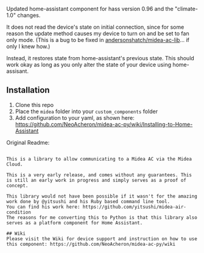 Updated home-assistant component for hass version 0.96 and the "climate-1.0" changes.

It does not read the device's state on initial connection, since for some reason the update method causes my device to turn on and be set to fan only mode. (This is a bug to be fixed in [andersonshatch/midea-ac-lib](https://github.com/andersonshatch/midea-ac-lib)... if only I knew how.)

Instead, it restores state from home-assistant's previous state.
This should work okay as long as you only alter the state of your device using home-assisant.

## Installation
1. Clone this repo
1. Place the `midea` folder into your `custom_components` folder
1. Add configuration to your yaml, as shown here: https://github.com/NeoAcheron/midea-ac-py/wiki/Installing-to-Home-Assistant

Original Readme:
```# midea-ac-py 

This is a library to allow communicating to a Midea AC via the Midea Cloud.

This is a very early release, and comes without any guarantees. This is still an early work in progress and simply serves as a proof of concept.

This library would not have been possible if it wasn't for the amazing work done by @yitsushi and his Ruby based command line tool. 
You can find his work here: https://github.com/yitsushi/midea-air-condition
The reasons for me converting this to Python is that this library also serves as a platform component for Home Assistant.

## Wiki
Please visit the Wiki for device support and instruction on how to use this component: https://github.com/NeoAcheron/midea-ac-py/wiki 
```
